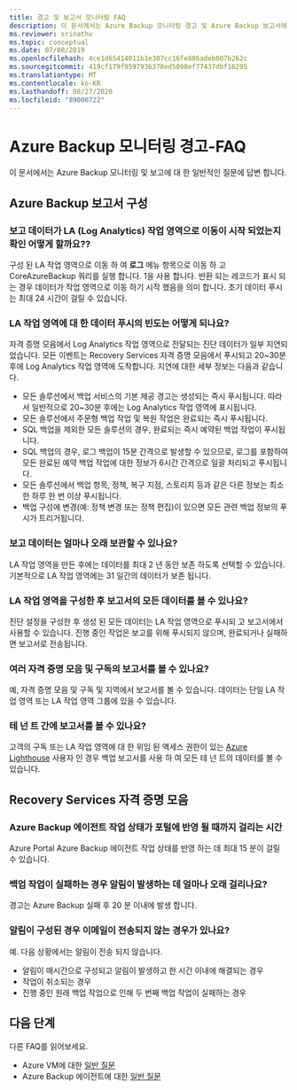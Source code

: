 ```yaml
---
title: 경고 및 보고서 모니터링 FAQ
description: 이 문서에서는 Azure Backup 모니터링 경고 및 Azure Backup 보고서에 대 한 일반적인 질문에 대 한 대답을 검색 합니다.
ms.reviewer: srinathv
ms.topic: conceptual
ms.date: 07/08/2019
ms.openlocfilehash: 4ce1d65414011b1e307cc16fe886adeb007b262c
ms.sourcegitcommit: 419cf179f9597936378ed5098ef77437dbf16295
ms.translationtype: MT
ms.contentlocale: ko-KR
ms.lasthandoff: 08/27/2020
ms.locfileid: "89000722"
---
```

# <a name="azure-backup-monitoring-alert---faq"></a>Azure Backup 모니터링 경고-FAQ

이 문서에서는 Azure Backup 모니터링 및 보고에 대 한 일반적인 질문에 답변 합니다.

## <a name="configure-azure-backup-reports"></a>Azure Backup 보고서 구성

### <a name="how-do-i-check-if-reporting-data-has-started-flowing-into-a-log-analytics-la-workspace"></a>보고 데이터가 LA (Log Analytics) 작업 영역으로 이동이 시작 되었는지 확인 어떻게 할까요??

구성 된 LA 작업 영역으로 이동 하 여 **로그** 메뉴 항목으로 이동 하 고 CoreAzureBackup 쿼리를 실행 합니다. 1을 사용 합니다. 반환 되는 레코드가 표시 되는 경우 데이터가 작업 영역으로 이동 하기 시작 했음을 의미 합니다. 초기 데이터 푸시는 최대 24 시간이 걸릴 수 있습니다.

### <a name="what-is-the-frequency-of-data-push-to-an-la-workspace"></a>LA 작업 영역에 대 한 데이터 푸시의 빈도는 어떻게 되나요?

자격 증명 모음에서 Log Analytics 작업 영역으로 전달되는 진단 데이터가 일부 지연되었습니다. 모든 이벤트는 Recovery Services 자격 증명 모음에서 푸시되고 20~30분 후에 Log Analytics 작업 영역에 도착합니다. 지연에 대한 세부 정보는 다음과 같습니다.

* 모든 솔루션에서 백업 서비스의 기본 제공 경고는 생성되는 즉시 푸시됩니다. 따라서 일반적으로 20~30분 후에는 Log Analytics 작업 영역에 표시됩니다.
* 모든 솔루션에서 주문형 백업 작업 및 복원 작업은 완료되는 즉시 푸시됩니다.
* SQL 백업을 제외한 모든 솔루션의 경우, 완료되는 즉시 예약된 백업 작업이 푸시됩니다.
* SQL 백업의 경우, 로그 백업이 15분 간격으로 발생할 수 있으므로, 로그를 포함하여 모든 완료된 예약 백업 작업에 대한 정보가 6시간 간격으로 일괄 처리되고 푸시됩니다.
* 모든 솔루션에서 백업 항목, 정책, 복구 지점, 스토리지 등과 같은 다른 정보는 최소한 하루 한 번 이상 푸시됩니다.
* 백업 구성에 변경(예: 정책 변경 또는 정책 편집)이 있으면 모든 관련 백업 정보의 푸시가 트리거됩니다.

### <a name="how-long-can-i-retain-reporting-data"></a>보고 데이터는 얼마나 오래 보관할 수 있나요?

LA 작업 영역을 만든 후에는 데이터를 최대 2 년 동안 보존 하도록 선택할 수 있습니다. 기본적으로 LA 작업 영역에는 31 일간의 데이터가 보존 됩니다.

### <a name="will-i-see-all-my-data-in-reports-after-i-configure-the-la-workspace"></a>LA 작업 영역을 구성한 후 보고서의 모든 데이터를 볼 수 있나요?

 진단 설정을 구성한 후 생성 된 모든 데이터는 LA 작업 영역으로 푸시되 고 보고서에서 사용할 수 있습니다. 진행 중인 작업은 보고를 위해 푸시되지 않으며, 완료되거나 실패하면 보고서로 전송됩니다.

### <a name="can-i-view-reports-across-vaults-and-subscriptions"></a>여러 자격 증명 모음 및 구독의 보고서를 볼 수 있나요?

예, 자격 증명 모음 및 구독 및 지역에서 보고서를 볼 수 있습니다. 데이터는 단일 LA 작업 영역 또는 LA 작업 영역 그룹에 있을 수 있습니다.

### <a name="can-i-view-reports-across-tenants"></a>테 넌 트 간에 보고서를 볼 수 있나요?

고객의 구독 또는 LA 작업 영역에 대 한 위임 된 액세스 권한이 있는 [Azure Lighthouse](https://azure.microsoft.com/services/azure-lighthouse/) 사용자 인 경우 백업 보고서를 사용 하 여 모든 테 넌 트의 데이터를 볼 수 있습니다.

## <a name="recovery-services-vault"></a>Recovery Services 자격 증명 모음

### <a name="how-long-does-it-take-for-the-azure-backup-agent-job-status-to-reflect-in-the-portal"></a>Azure Backup 에이전트 작업 상태가 포털에 반영 될 때까지 걸리는 시간

Azure Portal Azure Backup 에이전트 작업 상태를 반영 하는 데 최대 15 분이 걸릴 수 있습니다.

### <a name="when-a-backup-job-fails-how-long-does-it-take-to-raise-an-alert"></a>백업 작업이 실패하는 경우 알림이 발생하는 데 얼마나 오래 걸리나요?

경고는 Azure Backup 실패 후 20 분 이내에 발생 합니다.

### <a name="is-there-a-case-where-an-email-wont-be-sent-if-notifications-are-configured"></a>알림이 구성된 경우 이메일이 전송되지 않는 경우가 있나요?

예. 다음 상황에서는 알림이 전송 되지 않습니다.

* 알림이 매시간으로 구성되고 알림이 발생하고 한 시간 이내에 해결되는 경우
* 작업이 취소되는 경우
* 진행 중인 원래 백업 작업으로 인해 두 번째 백업 작업이 실패하는 경우

## <a name="next-steps"></a>다음 단계

다른 FAQ를 읽어보세요.

* Azure VM에 대한 [일반 질문](backup-azure-vm-backup-faq.md)
* Azure Backup 에이전트에 대한 [일반 질문](backup-azure-file-folder-backup-faq.md)
